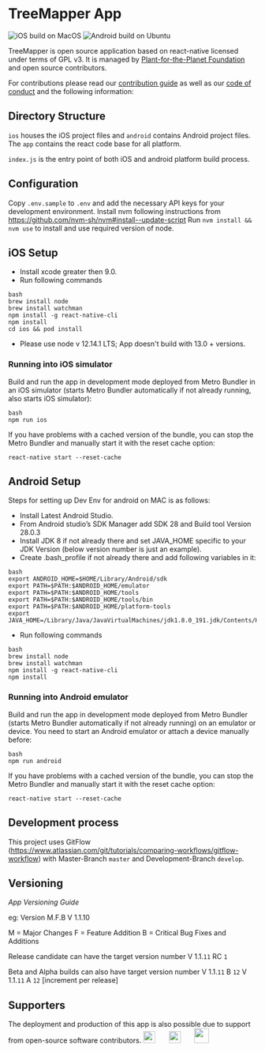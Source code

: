 # TreeMapper App
![iOS build on MacOS](https://github.com/Plant-for-the-Planet-org/treemapper/workflows/iOS%20build%20on%20MacOS/badge.svg) ![Android build on Ubuntu](https://github.com/Plant-for-the-Planet-org/treemapper/workflows/Android%20build%20on%20Ubuntu/badge.svg)

TreeMapper is open source application based on react-native licensed under terms of GPL v3. It is managed by [Plant-for-the-Planet Foundation](https://www.plant-for-the-planet.org/) and open source contributors.

For contributions please read our [contribution guide](https://github.com/Plant-for-the-Planet-org/treemapper/blob/develop/CONTRIBUTING.md) as well as our [code of conduct](https://github.com/Plant-for-the-Planet-org/treemapper/blob/develop/CODE_OF_CONDUCT.md) and the following information:

## Directory Structure

`ios` houses the iOS project files and `android` contains Android project files. The `app` contains the react code base for all platform.

`index.js` is the entry point of both iOS and android platform build process.

## Configuration

Copy `.env.sample` to `.env` and add the necessary API keys for your development environment.
Install nvm following instructions from https://github.com/nvm-sh/nvm#install--update-script
Run `nvm install && nvm use` to install and use required version of node.

## iOS Setup

* Install xcode greater then 9.0.
* Run following commands
```
bash
brew install node
brew install watchman
npm install -g react-native-cli
npm install
cd ios && pod install
```

* Please use node v 12.14.1 LTS; App doesn't build with 13.0 + versions.

### Running into iOS simulator

Build and run the app in development mode deployed from Metro Bundler in an iOS simulator (starts Metro Bundler automatically if not already running, also starts iOS simulator):

```
bash
npm run ios
```

If you have problems with a cached version of the bundle, you can stop the Metro Bundler and manually start it with the reset cache option:

```
react-native start --reset-cache
```

## Android Setup

Steps for setting up Dev Env for android on MAC is as follows:

* Install Latest Android Studio.
* From Android studio’s SDK Manager add SDK 28 and Build tool Version 28.0.3
* Install JDK 8 if not already there and set JAVA_HOME specific to your JDK Version (below version number is just an example).
* Create .bash_profile if not already there and add following variables in it:

```
bash
export ANDROID_HOME=$HOME/Library/Android/sdk
export PATH=$PATH:$ANDROID_HOME/emulator
export PATH=$PATH:$ANDROID_HOME/tools
export PATH=$PATH:$ANDROID_HOME/tools/bin
export PATH=$PATH:$ANDROID_HOME/platform-tools
export JAVA_HOME=/Library/Java/JavaVirtualMachines/jdk1.8.0_191.jdk/Contents/Home
```

* Run following commands

```
bash
brew install node
brew install watchman
npm install -g react-native-cli
npm install
```

### Running into Android emulator

Build and run the app in development mode deployed from Metro Bundler (starts Metro Bundler automatically if not already running) on an emulator or device. You need to start an Android emulator or attach a device manually before:

```
bash
npm run android
```

If you have problems with a cached version of the bundle, you can stop the Metro Bundler and manually start it with the reset cache option:

```
react-native start --reset-cache
```

## Development process

This project uses GitFlow (https://www.atlassian.com/git/tutorials/comparing-workflows/gitflow-workflow) with Master-Branch `master` and Development-Branch `develop`.

## Versioning

*App Versioning Guide*

eg: Version M.F.B
V 1.1.10

M = Major Changes
F = Feature Addition
B = Critical Bug Fixes and Additions

Release candidate can have the target version number
V 1.1.`11` RC `1`

Beta and Alpha builds can also have target version number
V 1.1.`11` B `12`
V 1.1.`11` A `12` [increment per release]


## Supporters
The deployment and production of this app is also possible due to support from open-source software contributors.
<a href="https://www.browserstack.com">
<img src="https://encrypted-tbn0.gstatic.com/images?q=tbn%3AANd9GcTPH0TU07S98aX7O5PbjVtOwLz5Q-8IAnaRWn6tv_qkxKaAedd9" height="24"></a>&nbsp;&nbsp;&nbsp;&nbsp;&nbsp;&nbsp;
<a href="https://www.bugsnag.com">
<img src="https://global-uploads.webflow.com/5c741219fd0819540590e785/5c741219fd0819856890e790_asset%2039.svg" height="24"></a>&nbsp;&nbsp;&nbsp;&nbsp;&nbsp;&nbsp;
<a href="https://lingohub.com">
<img src="https://encrypted-tbn0.gstatic.com/images?q=tbn%3AANd9GcQqJ0vVrXzxzszvleoGhXuxpMFlGueY5UfBEP-HPtTVTH2j29hv" height="30"></a>
